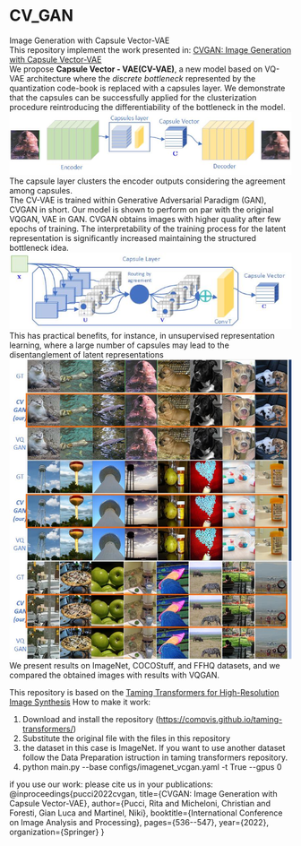 # CV_GAN
Image Generation with Capsule Vector-VAE<br>
This repository implement the work presented in: [CVGAN: Image Generation with Capsule Vector-VAE](https://link.springer.com/chapter/10.1007/978-3-031-06427-2_45)<br>
We propose <b>Capsule Vector - VAE(CV-VAE)</b>, a new model based on VQ-VAE architecture where the <em>discrete bottleneck</em> represented by the quantization code-book
is replaced with a capsules layer. 
We demonstrate that the capsules can be successfully applied for the clusterization procedure reintroducing the differentiability of the bottleneck in the model. 
<img src="CVGAN.jpg" width="600"><br>
The capsule layer clusters the encoder outputs considering the agreement among capsules. 
<br>
The CV-VAE is trained within Generative Adversarial Paradigm (GAN), CVGAN in short. Our model is shown to perform on par with the original VQGAN, VAE in GAN. 
CVGAN obtains images with higher quality after few epochs of training. The interpretability of the training process for the latent representation is significantly increased maintaining the structured bottleneck idea. <br>
<img src="CV.jpg" width="600"><br>
This has practical benefits, for instance, in unsupervised representation learning, where a large number of capsules may lead to the disentanglement of latent representations<br>
<img src="Results.jpg" width="600"><br>
We present results on ImageNet, COCOStuff, and FFHQ datasets, and we compared the obtained images with results with VQGAN. 

This repository is based on the [Taming Transformers for High-Resolution Image Synthesis](https://compvis.github.io/taming-transformers/)
How to make it work:
1) Download and install the repository (https://compvis.github.io/taming-transformers/)
2) Substitute the original file with the files in this repository 
3) the dataset in this case is ImageNet. If you want to use another dataset follow the Data Preparation istruction in taming transformers repository.
5) python main.py --base configs/imagenet_vcgan.yaml -t True --gpus 0

if you use our work: please cite us in your publications:
@inproceedings{pucci2022cvgan,
  title={CVGAN: Image Generation with Capsule Vector-VAE},
  author={Pucci, Rita and Micheloni, Christian and Foresti, Gian Luca and Martinel, Niki},
  booktitle={International Conference on Image Analysis and Processing},
  pages={536--547},
  year={2022},
  organization={Springer}
}
